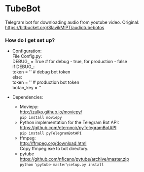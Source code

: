 # TubeBot

Telegram bot for downloading audio from youtube video. Original: https://bitbucket.org/SlavikMIPT/audiotubebotos

### How do I get set up? ###

* Configuration:  
File Config.py:  
DEBUG_ = True # for debug - true, for production - false  
if DEBUG_:  
    token = '' # debug bot token  
else:  
    token = '' # production bot token  
    botan_key = ''  
 
* Dependencies:  
  * Moviepy:    
  http://zulko.github.io/moviepy/    
  <code>pip install moviepy</code>    
  * Python implementation for the Telegram Bot API:    
  https://github.com/eternnoir/pyTelegramBotAPI    
  <code>pip install pyTelegramBotAPI</code>  
  * ffmpeg:  
  http://ffmpeg.org/download.html  
  Copy ffmpeg.exe to bot directory.  
  * pytube  
  https://github.com/nficano/pytube/archive/master.zip  
  <code>python \pytube-master\setup.py install</code>

